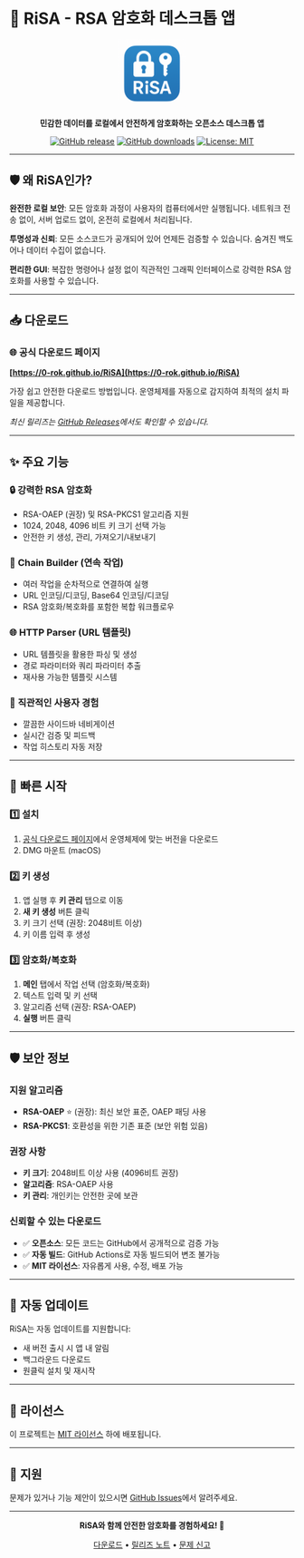 # 🔐 RiSA - RSA 암호화 데스크톱 앱

<div align="center">
  <img src="assets/icons/RiSA.png" alt="RiSA Logo" width="120" height="120">

**민감한 데이터를 로컬에서 안전하게 암호화하는 오픈소스 데스크톱 앱**

[![GitHub release](https://img.shields.io/github/v/release/0-ROK/RiSA)](https://github.com/0-ROK/RiSA/releases)
[![GitHub downloads](https://img.shields.io/github/downloads/0-ROK/RiSA/total)](https://github.com/0-ROK/RiSA/releases)
[![License: MIT](https://img.shields.io/badge/License-MIT-yellow.svg)](https://opensource.org/licenses/MIT)

</div>

---

## 🛡️ 왜 RiSA인가?

**완전한 로컬 보안**: 모든 암호화 과정이 사용자의 컴퓨터에서만 실행됩니다. 네트워크 전송 없이, 서버 업로드 없이, 온전히 로컬에서 처리됩니다.

**투명성과 신뢰**: 모든 소스코드가 공개되어 있어 언제든 검증할 수 있습니다. 숨겨진 백도어나 데이터 수집이 없습니다.

**편리한 GUI**: 복잡한 명령어나 설정 없이 직관적인 그래픽 인터페이스로 강력한 RSA 암호화를 사용할 수 있습니다.</div>

---

## 📥 다운로드

### 🌐 공식 다운로드 페이지

**[https://0-rok.github.io/RiSA](https://0-rok.github.io/RiSA)**

가장 쉽고 안전한 다운로드 방법입니다. 운영체제를 자동으로 감지하여 최적의 설치 파일을 제공합니다.

_최신 릴리즈는 [GitHub Releases](https://github.com/0-ROK/RiSA/releases/latest)에서도 확인할 수 있습니다._

---

## ✨ 주요 기능

### 🔒 **강력한 RSA 암호화**

- RSA-OAEP (권장) 및 RSA-PKCS1 알고리즘 지원
- 1024, 2048, 4096 비트 키 크기 선택 가능
- 안전한 키 생성, 관리, 가져오기/내보내기

### 🔗 **Chain Builder (연속 작업)**

- 여러 작업을 순차적으로 연결하여 실행
- URL 인코딩/디코딩, Base64 인코딩/디코딩
- RSA 암호화/복호화를 포함한 복합 워크플로우

### 🌐 **HTTP Parser (URL 템플릿)**

- URL 템플릿을 활용한 파싱 및 생성
- 경로 파라미터와 쿼리 파라미터 추출
- 재사용 가능한 템플릿 시스템

### 🎨 **직관적인 사용자 경험**

- 깔끔한 사이드바 네비게이션
- 실시간 검증 및 피드백
- 작업 히스토리 자동 저장

---

## 🚀 빠른 시작

### 1️⃣ 설치

1. [공식 다운로드 페이지](https://0-rok.github.io/RiSA)에서 운영체제에 맞는 버전을 다운로드
2. DMG 마운트 (macOS)

### 2️⃣ 키 생성

1. 앱 실행 후 **키 관리** 탭으로 이동
2. **새 키 생성** 버튼 클릭
3. 키 크기 선택 (권장: 2048비트 이상)
4. 키 이름 입력 후 생성

### 3️⃣ 암호화/복호화

1. **메인** 탭에서 작업 선택 (암호화/복호화)
2. 텍스트 입력 및 키 선택
3. 알고리즘 선택 (권장: RSA-OAEP)
4. **실행** 버튼 클릭

---

## 🛡️ 보안 정보

### 지원 알고리즘

- **RSA-OAEP** ⭐ (권장): 최신 보안 표준, OAEP 패딩 사용
- **RSA-PKCS1**: 호환성을 위한 기존 표준 (보안 위험 있음)

### 권장 사항

- **키 크기**: 2048비트 이상 사용 (4096비트 권장)
- **알고리즘**: RSA-OAEP 사용
- **키 관리**: 개인키는 안전한 곳에 보관

### 신뢰할 수 있는 다운로드

- ✅ **오픈소스**: 모든 코드는 GitHub에서 공개적으로 검증 가능
- ✅ **자동 빌드**: GitHub Actions로 자동 빌드되어 변조 불가능
- ✅ **MIT 라이선스**: 자유롭게 사용, 수정, 배포 가능

---

## 🔄 자동 업데이트

RiSA는 자동 업데이트를 지원합니다:

- 새 버전 출시 시 앱 내 알림
- 백그라운드 다운로드
- 원클릭 설치 및 재시작

---

## 📄 라이선스

이 프로젝트는 [MIT 라이선스](LICENSE) 하에 배포됩니다.

---

## 💬 지원

문제가 있거나 기능 제안이 있으시면 [GitHub Issues](https://github.com/0-ROK/RiSA/issues)에서 알려주세요.

---

<div align="center">
  <p><strong>RiSA와 함께 안전한 암호화를 경험하세요! 🔐</strong></p>
  
  [다운로드](https://0-rok.github.io/RiSA) • [릴리즈 노트](https://github.com/0-ROK/RiSA/releases) • [문제 신고](https://github.com/0-ROK/RiSA/issues)
</div>
